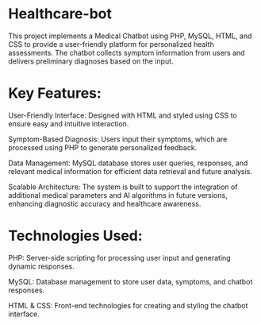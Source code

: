 # Healthcare-bot

This project implements a Medical Chatbot using PHP, MySQL, HTML, and CSS to provide a user-friendly platform for personalized health assessments. The chatbot collects symptom information from users and delivers preliminary diagnoses based on the input.

# Key Features:
User-Friendly Interface: Designed with HTML and styled using CSS to ensure easy and intuitive interaction.

Symptom-Based Diagnosis: Users input their symptoms, which are processed using PHP to generate personalized feedback.

Data Management: MySQL database stores user queries, responses, and relevant medical information for efficient data retrieval and future analysis.

Scalable Architecture: The system is built to support the integration of additional medical parameters and AI algorithms in future versions, enhancing diagnostic accuracy and healthcare awareness.


# Technologies Used:
PHP: Server-side scripting for processing user input and generating dynamic responses.

MySQL: Database management to store user data, symptoms, and chatbot responses.

HTML & CSS: Front-end technologies for creating and styling the chatbot interface.
